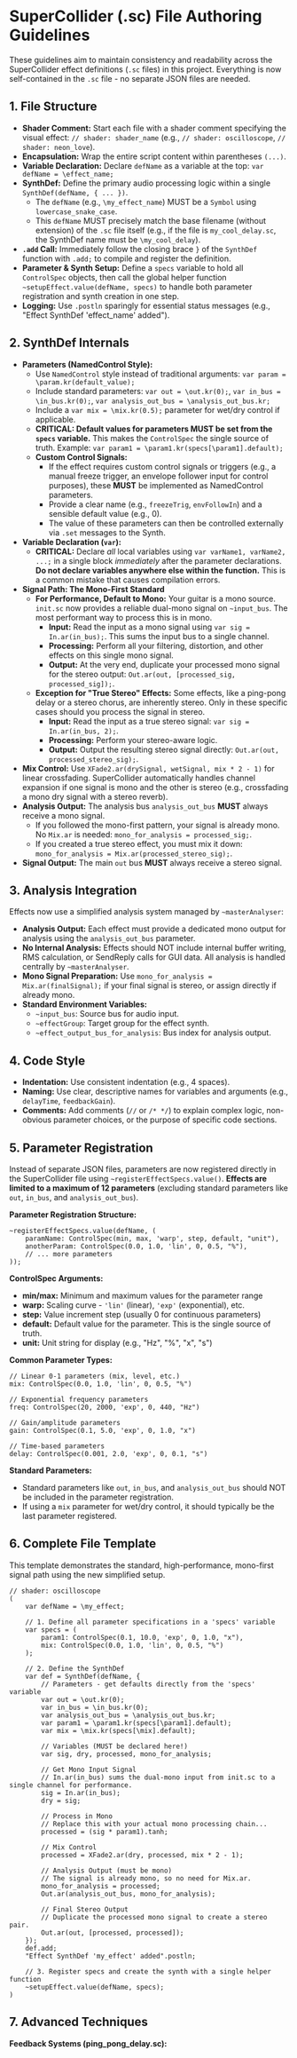 # SuperCollider (.sc) File Authoring Guidelines

These guidelines aim to maintain consistency and readability across the SuperCollider effect definitions (`.sc` files) in this project. Everything is now self-contained in the `.sc` file - no separate JSON files are needed.

## 1. File Structure

-   **Shader Comment:** Start each file with a shader comment specifying the visual effect: `// shader: shader_name` (e.g., `// shader: oscilloscope`, `// shader: neon_love`).
-   **Encapsulation:** Wrap the entire script content within parentheses `(...)`.
-   **Variable Declaration:** Declare `defName` as a variable at the top: `var defName = \effect_name;`
-   **SynthDef:** Define the primary audio processing logic within a single `SynthDef(defName, { ... })`.
    -   The `defName` (e.g., `\my_effect_name`) MUST be a `Symbol` using `lowercase_snake_case`.
    -   This `defName` MUST precisely match the base filename (without extension) of the `.sc` file itself (e.g., if the file is `my_cool_delay.sc`, the SynthDef name must be `\my_cool_delay`).
-   **`.add` Call:** Immediately follow the closing brace `}` of the `SynthDef` function with `.add;` to compile and register the definition.
-   **Parameter & Synth Setup:** Define a `specs` variable to hold all `ControlSpec` objects, then call the global helper function `~setupEffect.value(defName, specs)` to handle both parameter registration and synth creation in one step.
-   **Logging:** Use `.postln` sparingly for essential status messages (e.g., "Effect SynthDef 'effect_name' added").

## 2. SynthDef Internals

-   **Parameters (NamedControl Style):**
    -   Use `NamedControl` style instead of traditional arguments: `var param = \param.kr(default_value);`
    -   Include standard parameters: `var out = \out.kr(0);`, `var in_bus = \in_bus.kr(0);`, `var analysis_out_bus = \analysis_out_bus.kr;`
    -   Include a `var mix = \mix.kr(0.5);` parameter for wet/dry control if applicable.
    -   **CRITICAL: Default values for parameters MUST be set from the `specs` variable.** This makes the `ControlSpec` the single source of truth. Example: `var param1 = \param1.kr(specs[\param1].default);`
    -   **Custom Control Signals:**
        -   If the effect requires custom control signals or triggers (e.g., a manual freeze trigger, an envelope follower input for control purposes), these **MUST** be implemented as NamedControl parameters.
        -   Provide a clear name (e.g., `freezeTrig`, `envFollowIn`) and a sensible default value (e.g., 0).
        -   The value of these parameters can then be controlled externally via `.set` messages to the Synth.
-   **Variable Declaration (`var`):**
    -   **CRITICAL:** Declare *all* local variables using `var varName1, varName2, ...;` in a single block *immediately* after the parameter declarations. **Do not declare variables anywhere else within the function.** This is a common mistake that causes compilation errors.
-   **Signal Path: The Mono-First Standard**
    -   **For Performance, Default to Mono:** Your guitar is a mono source. `init.sc` now provides a reliable dual-mono signal on `~input_bus`. The most performant way to process this is in mono.
        -   **Input:** Read the input as a mono signal using `var sig = In.ar(in_bus);`. This sums the input bus to a single channel.
        -   **Processing:** Perform all your filtering, distortion, and other effects on this single mono signal.
        -   **Output:** At the very end, duplicate your processed mono signal for the stereo output: `Out.ar(out, [processed_sig, processed_sig]);`.
    -   **Exception for "True Stereo" Effects:** Some effects, like a ping-pong delay or a stereo chorus, are inherently stereo. Only in these specific cases should you process the signal in stereo.
        -   **Input:** Read the input as a true stereo signal: `var sig = In.ar(in_bus, 2);`.
        -   **Processing:** Perform your stereo-aware logic.
        -   **Output:** Output the resulting stereo signal directly: `Out.ar(out, processed_stereo_sig);`.
-   **Mix Control:** Use `XFade2.ar(drySignal, wetSignal, mix * 2 - 1)` for linear crossfading. SuperCollider automatically handles channel expansion if one signal is mono and the other is stereo (e.g., crossfading a mono dry signal with a stereo reverb).
-   **Analysis Output:** The analysis bus `analysis_out_bus` **MUST** always receive a mono signal.
    -   If you followed the mono-first pattern, your signal is already mono. No `Mix.ar` is needed: `mono_for_analysis = processed_sig;`.
    -   If you created a true stereo effect, you must mix it down: `mono_for_analysis = Mix.ar(processed_stereo_sig);`.
-   **Signal Output:** The main `out` bus **MUST** always receive a stereo signal.

## 3. Analysis Integration

Effects now use a simplified analysis system managed by `~masterAnalyser`:

-   **Analysis Output:** Each effect must provide a dedicated mono output for analysis using the `analysis_out_bus` parameter.
-   **No Internal Analysis:** Effects should NOT include internal buffer writing, RMS calculation, or SendReply calls for GUI data. All analysis is handled centrally by `~masterAnalyser`.
-   **Mono Signal Preparation:** Use `mono_for_analysis = Mix.ar(finalSignal);` if your final signal is stereo, or assign directly if already mono.
-   **Standard Environment Variables:**
    -   `~input_bus`: Source bus for audio input.
    -   `~effectGroup`: Target group for the effect synth.
    -   `~effect_output_bus_for_analysis`: Bus index for analysis output.

## 4. Code Style

-   **Indentation:** Use consistent indentation (e.g., 4 spaces).
-   **Naming:** Use clear, descriptive names for variables and arguments (e.g., `delayTime`, `feedbackGain`).
-   **Comments:** Add comments (`//` or `/* */`) to explain complex logic, non-obvious parameter choices, or the purpose of specific code sections.

## 5. Parameter Registration

Instead of separate JSON files, parameters are now registered directly in the SuperCollider file using `~registerEffectSpecs.value()`. **Effects are limited to a maximum of 12 parameters** (excluding standard parameters like `out`, `in_bus`, and `analysis_out_bus`).

**Parameter Registration Structure:**
```supercollider
~registerEffectSpecs.value(defName, (
    paramName: ControlSpec(min, max, 'warp', step, default, "unit"),
    anotherParam: ControlSpec(0.0, 1.0, 'lin', 0, 0.5, "%"),
    // ... more parameters
));
```

**ControlSpec Arguments:**
-   **min/max:** Minimum and maximum values for the parameter range
-   **warp:** Scaling curve - `'lin'` (linear), `'exp'` (exponential), etc.
-   **step:** Value increment step (usually 0 for continuous parameters)
-   **default:** Default value for the parameter. This is the single source of truth.
-   **unit:** Unit string for display (e.g., "Hz", "%", "x", "s")

**Common Parameter Types:**
```supercollider
// Linear 0-1 parameters (mix, level, etc.)
mix: ControlSpec(0.0, 1.0, 'lin', 0, 0.5, "%")

// Exponential frequency parameters
freq: ControlSpec(20, 2000, 'exp', 0, 440, "Hz")

// Gain/amplitude parameters
gain: ControlSpec(0.1, 5.0, 'exp', 0, 1.0, "x")

// Time-based parameters
delay: ControlSpec(0.001, 2.0, 'exp', 0, 0.1, "s")
```

**Standard Parameters:**
-   Standard parameters like `out`, `in_bus`, and `analysis_out_bus` should NOT be included in the parameter registration.
-   If using a `mix` parameter for wet/dry control, it should typically be the last parameter registered.

## 6. Complete File Template

This template demonstrates the standard, high-performance, mono-first signal path using the new simplified setup.

```supercollider
// shader: oscilloscope
(
    var defName = \my_effect;

    // 1. Define all parameter specifications in a 'specs' variable
    var specs = (
        param1: ControlSpec(0.1, 10.0, 'exp', 0, 1.0, "x"),
        mix: ControlSpec(0.0, 1.0, 'lin', 0, 0.5, "%")
    );

    // 2. Define the SynthDef
    var def = SynthDef(defName, {
        // Parameters - get defaults directly from the 'specs' variable
        var out = \out.kr(0);
        var in_bus = \in_bus.kr(0);
        var analysis_out_bus = \analysis_out_bus.kr;
        var param1 = \param1.kr(specs[\param1].default);
        var mix = \mix.kr(specs[\mix].default);

        // Variables (MUST be declared here!)
        var sig, dry, processed, mono_for_analysis;

        // Get Mono Input Signal
        // In.ar(in_bus) sums the dual-mono input from init.sc to a single channel for performance.
        sig = In.ar(in_bus);
        dry = sig;

        // Process in Mono
        // Replace this with your actual mono processing chain...
        processed = (sig * param1).tanh;

        // Mix Control
        processed = XFade2.ar(dry, processed, mix * 2 - 1);

        // Analysis Output (must be mono)
        // The signal is already mono, so no need for Mix.ar.
        mono_for_analysis = processed;
        Out.ar(analysis_out_bus, mono_for_analysis);

        // Final Stereo Output
        // Duplicate the processed mono signal to create a stereo pair.
        Out.ar(out, [processed, processed]);
    });
    def.add;
    "Effect SynthDef 'my_effect' added".postln;

    // 3. Register specs and create the synth with a single helper function
    ~setupEffect.value(defName, specs);
)
```

## 7. Advanced Techniques

**Feedback Systems (ping_pong_delay.sc):**
```